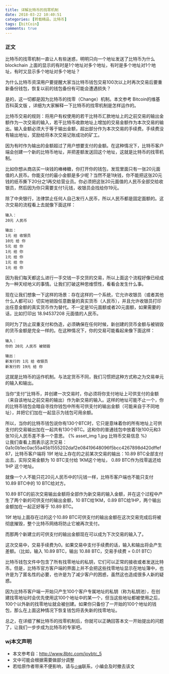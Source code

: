 ```yaml
---
title: 详解比特币的找零机制
date: 2018-03-22 10:40:51
categories: [转载精品，比特币]
tags: [bitCoin]
comments: true
---
```


### 正文  
比特币的找零机制一直让人有些迷惑，明明只向一个地址发送了比特币为什么 blockchain 上面的显示的有时是1个地址对多个地址，有时是多个地址对1个地址，有时又显示多个地址对多个地址？  

为什么比特币资深用户要提醒大家当比特币钱包交易100次以上时再次交易后要重新备份钱包，恢复以前的钱包备份有可能会遭遇损失？  

是的，这一切都是因为比特币的找零（Change）机制。本文参考 Bitcoin的维基百科英文版 ，详细为大家解释一下比特币的找零机制是怎样运作的。  

比特币交易的规则：将用户有权使用的若干比特币汇款地址上的之前交易的输出金额作为一次交易的输入，若干比特币收款地址上增加的交易金额作为本次交易的输出。输入金额必须大于等于输出金额，超出部分作为本次交易的手续费。手续费没有输出地址，奖励给将本次交易记账成功的矿工。  

因为有时作为输出的金额超过了用户想要支付的金额。在这种情况下，比特币客户端会创建一个新的比特币地址，并把差额发送回这个地址，这就是比特币的找零机制。  

比如你想从商店买一块钱的棒棒糖，你打开你的钱包，发现里面只有一张20元面值的人民币。你能支付的最小金额是多少呢？当然不是1块钱，你不能把这张20元钱的纸币撕下20分之1再交给营业员。你必须把这张20元面值的人民币全部交给收银员，然后因为你只需要支付1元钱，收银员会找给你19元。  

除了中央银行，法律禁止任何人自己发行人民币，所以人民币都是固定面额的。这次交易的流程看上去就像下面这样：  
```
输入：
20元 人民币  
 
输出：
1元 给 收银员
10元 给 你
5元 给 你
1元 给 你
1元 给 你
1元 给 你
1元 给 你
```  
因为我们每天都这么进行一手交钱一手交货的交易，所以上面这个流程好像已经成为一种天经地义的事情。让我们打破这种思维惯性，看看会发生什么事。  

现在让我们想象一下这样的场景：存在这样的一个系统，它允许收银员（或者其他什么人都可以）切实地销毁任意数量的真实货币（人民币），并且允许收银员打印出任意金额的真实货币作为替代。不一定是10元面额或者20元面额，如果需要的话，比如打印出 18.94537208 元面值的人民币。  

同时为了防止双重支付和伪造，必须确保在任何时候，新创建的货币金额与被销毁的货币金额是完全一样的。在这种情况下，你的交易可能看起来像下面这样：  

```
输入：
你的 20元 人民币 被销毁  
 
输出：  
新发行的 1元 给 收银员
新发行的 19元 给 你
```  
这就是比特币的运作机制。与法定货币不同，我们习惯把这种方式称之为交易单元的输入和输出。  

当你“支付”比特币，并创建一次交易时，你必须将你支付地址上可供支付的金额（来自该地址之前交易的输出）作为新交易的输入。这样的地址可能不止一个，你的比特币钱包会暗自寻找你钱包中所有可供支付的输出金额（可能来自于不同地址），并把它们加在一起显示为钱包可用余额。  

所以，当你的比特币钱包说你有130个BTC时，它只是意味着你的所有地址上可供支付的交易输出加在一起共有130个BTC。这和你的普通钱包中放着1张100元和3张10元人民币差不多一个意思。
{% asset_img 1.jpg 比特币交易信息 %}  
让我们查看上图表示这次交易：0a1c0b1ec0ac55a45b1555202daf2e08419648096f5bcc4267898d420dffef87，比特币客户端将 19f 地址上存在的之前某次交易的输出：10.89 BTC全部支付出去，实际交易金额为 10 BTC支付给 1KM这个地址， 0.89 BTC作为找零返还给 1HP 这个地址。  

就像一个人不能只花20元人民币中的1元钱一样，比特币客户端也不能只支付 10.89 BTC中的 10 BTC给对方。  

10.89 BTC的前次交易输出金额将全部作为新交易的输入金额，并在这个过程中产生了两个新的可供支付的输出金额，10 BTC给1KM，0.89 BTC给1HP，两个输出金额加在一起正好等于 10.89 BTC。  

19f 地址上面存在过的这个10.89 BTC可供支付的输出金额在这次交易完成后将被彻底摧毁，整个比特币网络将防止它被再次支付。  

而那两个新建立的可供支付的输出金额现在可以成为下次交易的输入了。  

这次交易中，交易手续费为0。如果交易中支付手续费的话，输入和输出将会产生差额。（比如，输入 10.89 BTC，输出 10.88 BTC，交易手续费 = 0.01 BTC）  

比特币钱包文件中包含了所有找零地址的私钥，它们可以正常的接收或者发送比特币。但是，比特币官方客户端的界面上并不会把这些找零地址显示在地址簿中，也许是为了匿名性的必要，也许是为了减少客户的困惑，虽然这也造成很多人新的疑惑。  

因为比特币客户端一开始只产生100个客户专属地址的私钥（称为私钥池），在创建找零地址时会优先使用这100个地址中的某一个，但当这些地址都被使用之后，100个以外新的找零地址就会被创建。如果你只备份了一开始的100个地址的钱包，那么在上面这种情况下恢复钱包将丢失新的找零地址。  

总之，在详细了解比特币的找零机制后，你就可以正确回答本文一开始提出的问题了，让我们一步步成为比特币的专家吧。  
  
### wj本文声明 
* 本文参考自：http://www.8btc.com/joybtc_5  
* 文中可能会根据需要做部分调整  
* 若给原作者带来不便影响，请与[`小编`](/about)联系，小编会及时撤去该文